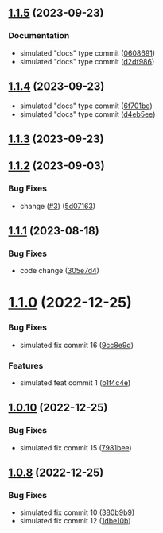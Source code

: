 ## [1.1.5](https://github.com/shtaif/my-general-test-ground-project/compare/v1.1.4...v1.1.5) (2023-09-23)


### Documentation

* simulated "docs" type commit ([0608691](https://github.com/shtaif/my-general-test-ground-project/commit/06086919eb7b88c63531b5449d3bf533d3656993))
* simulated "docs" type commit ([d2df986](https://github.com/shtaif/my-general-test-ground-project/commit/d2df9863b1350531f3f3d6ad16f940b2e8c63738))

## [1.1.4](https://github.com/shtaif/my-general-test-ground-project/compare/v1.1.3...v1.1.4) (2023-09-23)


* simulated "docs" type commit ([6f701be](https://github.com/shtaif/my-general-test-ground-project/commit/6f701be593f19c1fdcd44a6a24a6236c11320a71))
* simulated "docs" type commit ([d4eb5ee](https://github.com/shtaif/my-general-test-ground-project/commit/d4eb5eeed1c43f9d25f42a02087ae1108237abfd))

## [1.1.3](https://github.com/shtaif/my-general-test-ground-project/compare/v1.1.2...v1.1.3) (2023-09-23)

## [1.1.2](https://github.com/shtaif/my-general-test-ground-project/compare/v1.1.1...v1.1.2) (2023-09-03)


### Bug Fixes

* change ([#3](https://github.com/shtaif/my-general-test-ground-project/issues/3)) ([5d07163](https://github.com/shtaif/my-general-test-ground-project/commit/5d07163cbf3f3d219849edc29bb6bc6710074a3b))

## [1.1.1](https://github.com/shtaif/my-general-test-ground-project/compare/v1.1.0...v1.1.1) (2023-08-18)


### Bug Fixes

* code change ([305e7d4](https://github.com/shtaif/my-general-test-ground-project/commit/305e7d47d7c374a8826d8abe3442bea097662e23))

# [1.1.0](https://github.com/shtaif/my-general-test-ground-project/compare/v1.0.10...v1.1.0) (2022-12-25)


### Bug Fixes

* simulated fix commit 16 ([9cc8e9d](https://github.com/shtaif/my-general-test-ground-project/commit/9cc8e9df2fcf31a0ea188727293564367bd3b105))


### Features

* simulated feat commit 1 ([b1f4c4e](https://github.com/shtaif/my-general-test-ground-project/commit/b1f4c4e04ccd4256fba8897ec1874e19aeb9ef25))

## [1.0.10](https://github.com/shtaif/my-general-test-ground-project/compare/v1.0.9...v1.0.10) (2022-12-25)


### Bug Fixes

* simulated fix commit 15 ([7981bee](https://github.com/shtaif/my-general-test-ground-project/commit/7981beeb18b6baf34e0c4a2e5d298bb88564de83))

## [1.0.8](https://github.com/shtaif/my-general-test-ground-project/compare/v1.0.7...v1.0.8) (2022-12-25)


### Bug Fixes

* simulated fix commit 10 ([380b9b9](https://github.com/shtaif/my-general-test-ground-project/commit/380b9b998bb0a11c0ef49fc695a203a550d3d5ec))
* simulated fix commit 12 ([1dbe10b](https://github.com/shtaif/my-general-test-ground-project/commit/1dbe10bbbdc58d4372218ce4d2b4adb011fa9782))
